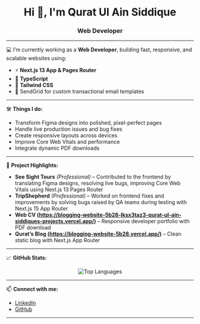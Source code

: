 <h1 align="center">Hi 👋, I'm Qurat Ul Ain Siddique</h1>
<h3 align="center">Web Developer </h3>

---

💻 I’m currently working as a **Web Developer**, building fast, responsive, and scalable websites using:

- ⚡ **Next.js 13 App & Pages Router**
- 🧠 **TypeScript**
- 🎨 **Tailwind CSS**
- 💌 SendGrid for custom transactional email templates

---

🛠️ **Things I do:**

- Transform Figma designs into polished, pixel-perfect pages
- Handle live production issues and bug fixes
- Create responsive layouts across devices
- Improve Core Web Vitals and performance
- Integrate dynamic PDF downloads

---

📌 **Project Highlights:**

- **See Sight Tours** *(Professional)* – Contributed to the frontend by translating Figma designs, resolving live bugs, improving Core Web Vitals using Next.js 13 Pages Router
- **TripShepherd** *(Professional)* – Worked on frontend fixes and improvements by solving bugs raised by QA teams during testing with Next.js 15 App Router
- **Web CV (https://blogging-website-5b28-lksx3taz3-qurat-ul-ain-siddiques-projects.vercel.app/)** – Responsive developer portfolio with PDF download  
- **Qurat’s Blog (https://blogging-website-5b28.vercel.app/)** – Clean static blog with Next.js App Router 

---


📈 **GitHub Stats:**

<p align="center">
  <!-- <img src="https://github-readme-stats.vercel.app/api?username=quratulain-siddique&show_icons=true&theme=radical" alt="Qurat's GitHub stats" /> -->
  <img src="https://github-readme-stats.vercel.app/api/top-langs/?username=quratulain-siddique&layout=compact&theme=radical" alt="Top Languages" />
</p>


---

📫 **Connect with me:**

- [LinkedIn](https://www.linkedin.com/in/quratulain-siddique/)
- [GitHub](https://github.com/quratulain-siddique)

---
